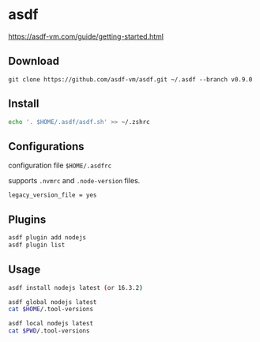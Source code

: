 # asdf

https://asdf-vm.com/guide/getting-started.html

## Download

`git clone https://github.com/asdf-vm/asdf.git ~/.asdf --branch v0.9.0`

## Install

```sh
echo '. $HOME/.asdf/asdf.sh' >> ~/.zshrc
```

## Configurations

configuration file `$HOME/.asdfrc`

supports `.nvmrc` and `.node-version` files.
```
legacy_version_file = yes
```

## Plugins

```sh
asdf plugin add nodejs
asdf plugin list
```

## Usage

```sh
asdf install nodejs latest (or 16.3.2)

asdf global nodejs latest
cat $HOME/.tool-versions

asdf local nodejs latest
cat $PWD/.tool-versions
```

